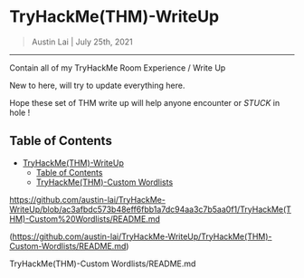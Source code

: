 # TryHackMe(THM)-WriteUp

> Austin Lai | July 25th, 2021

---

<!-- Description -->

Contain all of my TryHackMe Room Experience / Write Up

New to here, will try to update everything here.

Hope these set of THM write up will help anyone encounter or _STUCK_ in hole !

<!-- Description -->

## Table of Contents

<!-- TOC -->

- [TryHackMe(THM)-WriteUp](#tryhackmehtm-writeup)
    - [Table of Contents](#table-of-contents)
    - [TryHackMe(THM)-Custom Wordlists](../TryHackMe(THM)-Custom-Wordlists/README.md)

https://github.com/austin-lai/TryHackMe-WriteUp/blob/ac3afbdc573b48eff6fbb1a7dc94aa3c7b5aa0f1/TryHackMe(THM)-Custom%20Wordlists/README.md

(https://github.com/austin-lai/TryHackMe-WriteUp/TryHackMe(THM)-Custom-Wordlists/README.md)

TryHackMe(THM)-Custom Wordlists/README.md
<!-- /TOC -->
